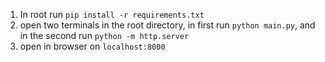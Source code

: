 1) In root run ```pip install -r requirements.txt```
2) open two terminals in the root directory, in first run ```python main.py```, and in the second run ```python -m http.server```
3) open in browser on ```localhost:8000```
